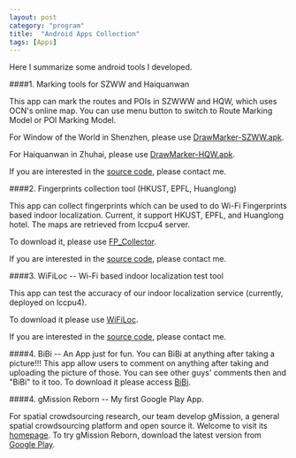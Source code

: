 ```yaml
---
layout: post
category: "program"
title:  "Android Apps Collection"
tags: [Apps]
---
```

Here I summarize some android tools I developed.

####1. Marking tools for SZWW and Haiquanwan

This app can mark the routes and POIs in SZWWW and HQW, which uses OCN's online map. You can use menu button to switch to Route Marking Model or POI Marking Model.

For Window of the World in Shenzhen, please use [DrawMarker-SZWW.apk](http://haidaoxiaofei.me/d/DrawMarker-SZWW.apk).

For Haiquanwan in Zhuhai, please use [DrawMarker-HQW.apk](http://haidaoxiaofei.me/d/DrawMarker-HQW.apk).

If you are interested in the [source code](https://bitbucket.org/haidaoxiaofei/drawmarker), please contact me.


####2. Fingerprints collection tool (HKUST, EPFL, Huanglong)

This app can collect fingerprints which can be used to do Wi-Fi Fingerprints based indoor localization. Current, it support HKUST, EPFL, and Huanglong hotel. The maps are retrieved from lccpu4 server.

To download it, please use [FP_Collector](http://haidaoxiaofei.me/d/FP_Collector.apk).

If you are interested in the [source code](https://bitbucket.org/haidaoxiaofei/markerdraw), please contact me.

####3. WiFiLoc -- Wi-Fi based indoor localization test tool

This app can test the accuracy of our indoor localization service (currently, deployed on lccpu4).

To download it please use [WiFiLoc](http://haidaoxiaofei.me/d/WiFiLoc.apk).

If you are interested in the [source code](https://bitbucket.org/haidaoxiaofei/wifilocalization), please contact me.


####4. BiBi -- An App just for fun. You can BiBi at anything after taking a picture!!!
This app allow users to comment on anything after taking and uploading the picture of those. You can see other guys' comments then and "BiBi" to it too.
To download it please access [BiBi](http://haidaoxiaofei.me/d/bibi.apk).

####4. gMission Reborn -- My first Google Play App.

For spatial crowdsourcing research, our team develop gMission, a general spatial crowdsourcing platform and open source it. Welcome to visit its [homepage](gmission.github.io).
To try gMission Reborn, download the latest version from [Google Play](https://play.google.com/store/apps/details?id=hk.ust.gmission&hl=en).
